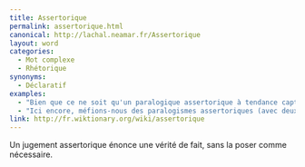 ```yaml
---
title: Assertorique
permalink: assertorique.html
canonical: http://lachal.neamar.fr/Assertorique
layout: word
categories:
  - Mot complexe
  - Rhétorique
synonyms:
  - Déclaratif
examples:
  - "Bien que ce ne soit qu'un paralogique assertorique à tendance captieuse."
  - "Ici encore, méfions-nous des paralogismes assertoriques (avec deux s)."
link: http://fr.wiktionary.org/wiki/assertorique
---
```


Un jugement assertorique énonce une vérité de fait, sans la poser comme nécessaire.

